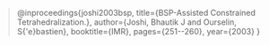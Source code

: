> @inproceedings{joshi2003bsp,
  title={BSP-Assisted Constrained Tetrahedralization.},
  author={Joshi, Bhautik J and Ourselin, S{\'e}bastien},
  booktitle={IMR},
  pages={251--260},
  year={2003}
}